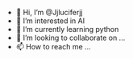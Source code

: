 - 👋 Hi, I’m @Jjluciferjj
- 👀 I’m interested in AI
- 🌱 I’m currently learning python
- 💞️ I’m looking to collaborate on ...
- 📫 How to reach me ...

<!---
Jjluciferjj/Jjluciferjj is a ✨ special ✨ repository because its `README.md` (this file) appears on your GitHub profile.
You can click the Preview link to take a look at your changes.
--->
